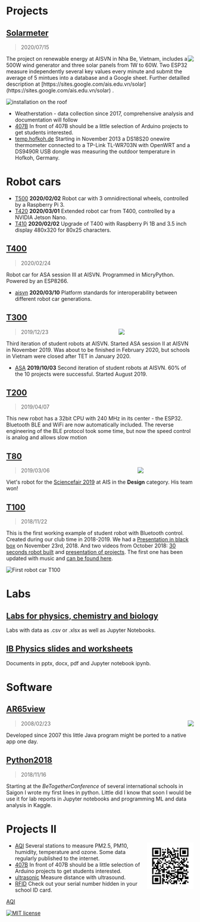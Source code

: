 # Projects

## [Solarmeter](./solarmeter) 

> 2020/07/15

<img src="https://kreier.github.io/ar65view/archive/duke.gif" align="right">
The project on renewable energy at AISVN in Nha Be, Vietnam, includes a 500W wind generator and three solar panels from 1W to 60W. Two ESP32 measure independently several key values every minute and submit the average of 5 mintues into a database and a Google sheet. Further detailled description at [https://sites.google.com/ais.edu.vn/solar](https://sites.google.com/ais.edu.vn/solar) .

![installation on the roof](https://kreier.github.io/solarmeter/pic/2020-06-23_roof.jpg)

- Weatherstation - data collection since 2017, comprehensive analysis and documentation will follow
- [407B](./407B) In front of 407B should be a little selection of Arduino projects to get students interested.
- [temp.hofkoh.de](./temp.hofkoh.de) Starting in November 2013 a DS18S20 onewire thermometer connected to a TP-Link TL-WR703N with OpenWRT and a DS9490R USB dongle was measuring the outdoor temperature in Hofkoh, Germany.

# Robot cars

- [T500](./T500) __2020/02/02__  Robot car with 3 omnidirectional wheels, controlled by a Raspberry Pi 3.
- [T420](./T420) __2020/03/01__ Extended robot car from T400, controlled by a NVIDIA Jetson Nano.
- [T410](./T410) __2020/02/02__ Upgrade of T400 with Raspberry Pi 1B and 3.5 inch display 480x320 for 80x25 characters.

## [T400](./T400) 

> 2020/02/24

Robot car for ASA session III at AISVN. Programmed in MicryPython. Powered by an ESP8266.

- [aisvn](./aisvn) __2020/03/10__ Platform standards for interoperability between different robot car generations.

## [T300](./T300)

<img src="./T300/docs/T300-20191119.jpg" width="40%" align="right">

> 2019/12/23 

Third iteration of student robots at AISVN. Started ASA session II at AISVN in November 2019. Was about to be finished in February 2020, but schools in Vietnam were closed after TET in January 2020.

- [ASA](./asa) __2019/10/03__ Second iteration of student robots at AISVN. 60% of the 10 projects were successful. Started August 2019.

## [T200](./T200)

> 2019/04/07

This new robot has a 32bit CPU with 240 MHz in its center - the ESP32. Bluetooth BLE and WiFi are now automatically included. The reverse engineering of the BLE protocol took some time, but now the speed control is analog and allows slow motion

## [T80](./T80)

<img src="https://kreier.github.io/T80/robotcar.jpg" width="30%" align="right">

> 2019/03/06

Viet's robot for the [Sciencefair 2019](https://sites.google.com/ais.edu.vn/sciencefair2019) at AIS in the __Design__ category. His team won!

## [T100](./T100)

> 2018/11/22 

This is the first working example of student robot with Bluetooth control. Created during our club time in 2018-2019. We had a [Presentation in black box](https://docs.google.com/presentation/d/1IE6vhY4cZSOWBHvVIj3YtGkaSpueGU_R7iqlo0ujIk4/edit?usp=sharing) on November 23rd, 2018. And two videos from October 2018: [30 seconds robot built](https://youtu.be/4jvJJgrxoKo) and [presentation of projects](https://youtu.be/MgGgulE-zuQ). The first one has been updated with music and [can be found here](https://youtu.be/CzpAYpl62GI).

![First robot car T100](https://kreier.github.io/T100/panorama.jpg)

# Labs

## [Labs for physics, chemistry and biology](./labs) 

Labs with data as .csv or .xlsx as well as Jupyter Notebooks.


## [IB Physics slides and worksheets](./physics) 

Documents in pptx, docx, pdf and Jupyter notebook ipynb.


# Software

## [AR65view](ar65view)

<img src="https://kreier.github.io/ar65view/archive/java.png" align="right">

> 2008/02/23

Developed since 2007 this little Java program might be ported to a native app one day.


## [Python2018](./python2018) 

> 2018/11/16

Starting at the _BeTogetherConference_ of several international schools in Saigon I wrote my first lines in python. Little did I know that soon I would be use it for lab reports in Jupyter notebooks and programming ML and data analysis in Kaggle.

# Projects II

<img src="docs/aqi.png" align="right" width="25%">

- [AQI](./aqi) Several stations to measure PM2.5, PM10, humidity, temperature and ozone. Some data regularly published to the internet.
- [407B](./407B) In front of 407B should be a little selection of Arduino projects to get students interested.
- [ultrasonic](./ultrasonic) Measure distance with ultrasound.
- [RFID](./rfid) Check out your serial number hidden in your school ID card.

[AQI](https://kreier.github.io/aqi/)


[![MIT license](https://img.shields.io/github/license/kreier/kreier.github.io?color=brightgreen)](http://opensource.org/licenses/MIT)
